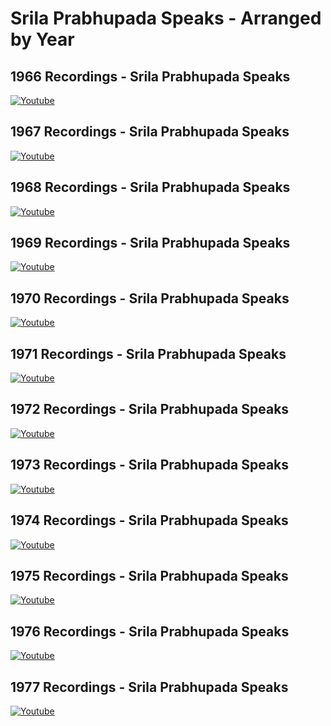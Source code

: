 # Srila Prabhupada Speaks - Arranged by Year

## 1966 Recordings - Srila Prabhupada Speaks
[![Youtube](https://img.youtube.com/vi/asatvKSwwUk/0.jpg)](https://www.youtube.com/watch?v=asatvKSwwUk&list=PLhQvESfduXoC1RUDjW9OpGr0GLDHVHgQX)
## 1967 Recordings - Srila Prabhupada Speaks
[![Youtube](https://img.youtube.com/vi/ufP8nw-SZVw/0.jpg)](https://www.youtube.com/watch?v=ufP8nw-SZVw&list=PLhQvESfduXoDOOKflAnLxIN61uhFyQfJ1)
## 1968 Recordings - Srila Prabhupada Speaks
[![Youtube](https://img.youtube.com/vi/TG60mjnVoaw/0.jpg)](https://www.youtube.com/watch?v=TG60mjnVoaw&list=PLhQvESfduXoCviKMnMtgVAVWWsSHItVKI)
## 1969 Recordings - Srila Prabhupada Speaks
[![Youtube](https://img.youtube.com/vi/CFa9mbUxtNM/0.jpg)](https://www.youtube.com/watch?v=CFa9mbUxtNM&list=PLhQvESfduXoDjTAVgSBe1Z58YzJGZaX_i)
## 1970 Recordings - Srila Prabhupada Speaks
[![Youtube](https://img.youtube.com/vi/kXFY1KJCrcU/0.jpg)](https://www.youtube.com/watch?v=kXFY1KJCrcU&list=PLhQvESfduXoAyvAHRWEuW42JUTouy_Ju-)
## 1971 Recordings - Srila Prabhupada Speaks
[![Youtube](https://img.youtube.com/vi/5RUPOzwhxn0/0.jpg)](https://www.youtube.com/watch?v=5RUPOzwhxn0&list=PLhQvESfduXoA-A9dZqP404PxL-SYpdfgm)
## 1972 Recordings - Srila Prabhupada Speaks
[![Youtube](https://img.youtube.com/vi/rei1gj-V7pM/0.jpg)](https://www.youtube.com/watch?v=rei1gj-V7pM&list=PLhQvESfduXoDvTJeqf5XzyjntE1KgpFqS)
## 1973 Recordings - Srila Prabhupada Speaks
[![Youtube](https://img.youtube.com/vi/CYZv_GYuH4o/0.jpg)](https://www.youtube.com/watch?v=CYZv_GYuH4o&list=PLhQvESfduXoAClE5XDe93-9VNgB0ipwef)
## 1974 Recordings - Srila Prabhupada Speaks
[![Youtube](https://img.youtube.com/vi/oe9Pz_HQ7Ng/0.jpg)](https://www.youtube.com/watch?v=oe9Pz_HQ7Ng&list=PLhQvESfduXoBLtIid8TJr4HX_YFX-QvSS)
## 1975 Recordings - Srila Prabhupada Speaks
[![Youtube](https://img.youtube.com/vi/FEQcS4kGrbA/0.jpg)](https://www.youtube.com/watch?v=VLvannmmzAI&list=PLhQvESfduXoAHlZCPCIAuVybkN9pwgr30)
## 1976 Recordings - Srila Prabhupada Speaks
[![Youtube](https://img.youtube.com/vi/Ws4EBt3lIw0/0.jpg)](https://www.youtube.com/watch?v=Ws4EBt3lIw0&list=PLhQvESfduXoAyvQC59pLdZMlmpboJ98Hn)
## 1977 Recordings - Srila Prabhupada Speaks
[![Youtube](https://img.youtube.com/vi/CFa9mbUxtNM/0.jpg)](https://www.youtube.com/watch?v=CFa9mbUxtNM&list=PLhQvESfduXoB744QumxE8fa0hAPePSxuM)

